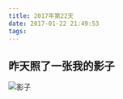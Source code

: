 ```yaml
---
title: 2017年第22天
date: 2017-01-22 21:49:53
tags:
---
```


##  昨天照了一张我的影子

![影子](/myblog/img/shadow.jpg)
